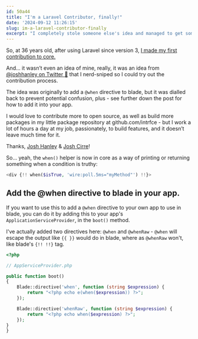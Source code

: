 ```yaml
---
id: 50a44
title: "I'm a Laravel Contributor, finally!"
date: '2024-09-12 11:26:15'
slug: im-a-laravel-contributor-finally
excerpt: "I completely stole someone else's idea and managed to get something merged to Laravel core."
---
```

So, at 36 years old, after using Laravel since version 3, [I made my first contribution to core.](https://github.com/laravel/framework/pull/52665#issuecomment-2344656676)

And… it wasn’t even an idea of mine, really, it was an idea from [@joshhanley on Twitter 🧵](https://x.com/_joshhanley/status/1834012220151529582) that I nerd-sniped so I could try out the contribution process.

The idea was originally to add a `@when` directive to blade, but it was dialled back to prevent potential confusion, plus - see further down the post for how to add it into your app.

I would love to contribute more to open source, as well as build more packages in my little package repository at github.com/intrfce - but I work a lot of hours a day at my job, passionately, to build features, and it doesn’t leave much time for it.

Thanks, [Josh Hanley](https://x.com/_joshhanley) & [Josh Cirre](https://twitter.com/joshcirre)!

So… yeah, the `when()` helper is now in core as a way of printing or returning something when a condition is truthy:

```php
<div {!! when($isTrue, 'wire:poll.5ms="myMethod"') !!}>
```

## Add the @when directive to blade in your app.

If you want to use this to add a `@when` directive to your own app to use in blade, you can do it by adding this to your app's `ApplicationServiceProvider`, in the `boot()` method.

I've actually added two directives here: `@when` and `@whenRaw` - `@when` will escape the output like `{{ }}` would do in blade, where as `@whenRaw` won't, like blade's `{!! !!}` tag.

```php
<?php

// AppServiceProvider.php

public function boot()
{
    Blade::directive('when', function (string $expression) {
        return "<?php echo e(when($expression)) ?>";
    });

    Blade::directive('whenRaw', function (string $expression) {
        return "<?php echo when($expression) ?>";
    });
}
}
```
